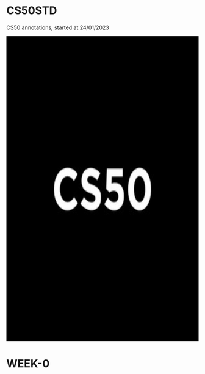 # CS50STD
CS50 annotations, started at 24/01/2023

<img src="https://github.com/nullTyype/CS50STD/raw/master/CS50.jpg" width = "600" height = "800">

# WEEK-0
